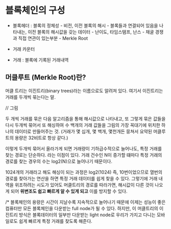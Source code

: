 # 블록체인의 구성

- 블록헤더 : 
    블록의 정체성 
        - 비전, 이전 블록의 해시 - 블록들과 연결되어 있음을 나타내는, 이전 블록의 해시값을 갖는 데이터
        - 난이도, 타임스탬프, 난스 - 채굴 경쟁과 직접 연관이 있는부분
        - Merkle Root

- 거래 카운터

- 거래 : 블록에 기록된 거래내역

## 머클루트 (Merkle Root)란?

머클 트리는 이진트리(binary trees)라는 이름으로도 알려져 있다.
여기서 이진트리는 거래를 두개씩 묶는다는 말.

// 그림

두 개씩 거래를 묶은 다음 알고리즘을 통해 해시값으로 나타내고, 또 그렇게 묶은 값들을 다시 두개씩 묶어서 또 해싱하여 
수 백개의 거래 값들을 그림의 가장 꼭대기에 위치한 하나의 데이터로 만들어주는 것.
(거래가 몇 십개, 몇 백개, 몇천개든 뭉쳐서 요약된 머클루트의 용량은 32비트로 항상 같다.)

이렇게 두개씩 묶어서 올라가게 되면 거래량이 기하급수적으로 늘어나도, 특정 거래를 찾는 경로는 단순하다. 라는 이점이 있다.
거래 건수인 N이 증가할 떄마다 특정 거래의 경로를 찾는 경우의 수는 log2(N)으로 늘어나기 때문이다.

1024개의 거래라고 해도 해싱이 되는 과정은 log2(1024) 즉, 10번이었으므로 열번의 경로를 찾아가는 연산을 하면 특정 거래 데이터를 쉽게 찾을 수 있다.
그렇기에 거래 내역을 위조하려는 시도가 있어도 머클트리의 경로를 따라가면, 해시값이 다른 것이 나오게 되어 **위변조도 쉽고 빠르게 알 수 있게 되고** 이를 방지할 수 있다.

/* 블록체인의 용량은 시간이 지날수록 지속적으로 늘어나기 때문에 이제는 성능이 좋은 컴퓨터만 모든 블록체인을 다운받는 full node가 될 수 있다.
하지만, 이 머클트리의 이진트리 방식은 블록데이터의 일부만 다운받는 light node로 우리가 가지고 다니는 모바일로도 쉽게 빠르게 특정 거래를 찾도록 해준다.